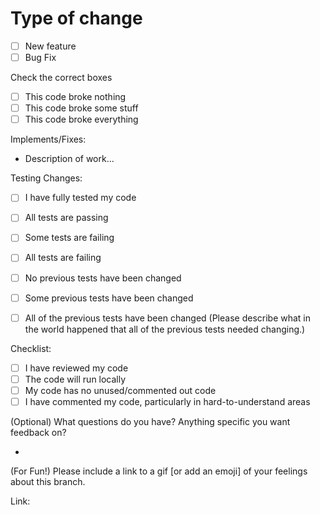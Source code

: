 # Type of change

- [ ] New feature
- [ ] Bug Fix

Check the correct boxes

- [ ] This code broke nothing
- [ ] This code broke some stuff
- [ ] This code broke everything

Implements/Fixes:

- Description of work...

Testing Changes:

- [ ] I have fully tested my code
- [ ] All tests are passing
- [ ] Some tests are failing
- [ ] All tests are failing

- [ ] No previous tests have been changed
- [ ] Some previous tests have been changed
- [ ] All of the previous tests have been changed (Please describe what in the world happened that all of the previous tests needed changing.)

Checklist:

- [ ] I have reviewed my code
- [ ] The code will run locally
- [ ] My code has no unused/commented out code
- [ ] I have commented my code, particularly in hard-to-understand areas

(Optional) What questions do you have? Anything specific you want feedback on?

-

(For Fun!) Please include a link to a gif [or add an emoji] of your feelings about this branch.

Link:
